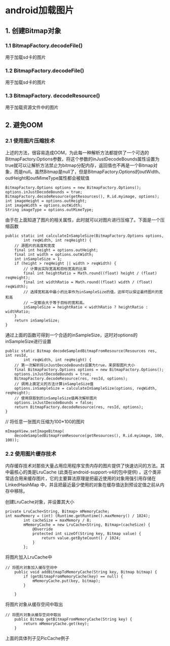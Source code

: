 # android加载图片

## 1. 创建Bitmap对象

### 1.1 BitmapFactory.decodeFile()

用于加载sd卡的图片

### 1.2 BitmapFactory.decodeFile()

用于加载sd卡的图片

### 1.3 BitmapFactory. decodeResource()

用于加载资源文件中的图片

## 2. 避免OOM

### 2.1 使用图片压缩技术

上述的方法，很容易造成OOM，为此每一种解析方法都提供了一个可选的BitmapFactory.Options参数，将这个参数的inJustDecodeBounds属性设置为true就可以让解析方法禁止为bitmap分配内存，返回值也不再是一个Bitmap对象，而是null。虽然Bitmap是null了，但是BitmapFactory.Options的outWidth、outHeight和outMimeType属性都会被赋值

```
BitmapFactory.Options options = new BitmapFactory.Options();  
options.inJustDecodeBounds = true;  
BitmapFactory.decodeResource(getResources(), R.id.myimage, options);  
int imageHeight = options.outHeight;  
int imageWidth = options.outWidth;  
String imageType = options.outMimeType; 
```

由于在上面知道了图片的相关属性，此时就可以对图片进行压缩了。下面是一个压缩函数

```
public static int calculateInSampleSize(BitmapFactory.Options options,  
        int reqWidth, int reqHeight) {  
    // 源图片的高度和宽度  
    final int height = options.outHeight;  
    final int width = options.outWidth;  
    int inSampleSize = 1;  
    if (height > reqHeight || width > reqWidth) {  
        // 计算出实际宽高和目标宽高的比率  
        final int heightRatio = Math.round((float) height / (float) reqHeight);  
        final int widthRatio = Math.round((float) width / (float) reqWidth);  
        // 选择宽和高中最小的比率作为inSampleSize的值，这样可以保证最终图片的宽和高  
        // 一定都会大于等于目标的宽和高。  
        inSampleSize = heightRatio < widthRatio ? heightRatio : widthRatio;  
    }  
    return inSampleSize;  
}  
```

通过上面的函数可得到一个合适的inSampleSize，这时对options的inSampleSize进行设置

```
public static Bitmap decodeSampledBitmapFromResource(Resources res, int resId,  
        int reqWidth, int reqHeight) {  
    // 第一次解析将inJustDecodeBounds设置为true，来获取图片大小  
    final BitmapFactory.Options options = new BitmapFactory.Options();  
    options.inJustDecodeBounds = true;  
    BitmapFactory.decodeResource(res, resId, options);  
    // 调用上面定义的方法计算inSampleSize值  
    options.inSampleSize = calculateInSampleSize(options, reqWidth, reqHeight);  
    // 使用获取到的inSampleSize值再次解析图片  
    options.inJustDecodeBounds = false;  
    return BitmapFactory.decodeResource(res, resId, options);  
}  
```

// 将任意一张图片压缩为100*100的图片

```
mImageView.setImageBitmap(  
    decodeSampledBitmapFromResource(getResources(), R.id.myimage, 100, 100));  
```
### 2.2 使用图片缓存技术

内存缓存技术对那些大量占用应用程序宝贵内存的图片提供了快速访问的方法。其中最核心的类是LruCache (此类在android-support-v4的包中提供) 。这个类非常适合用来缓存图片，它的主要算法原理是把最近使用的对象用强引用存储在 LinkedHashMap 中，并且把最近最少使用的对象在缓存值达到预设定值之前从内存中移除。

创建LruCache对象，并设置其大小

```
private LruCache<String, Bitmap> mMemoryCache;
int maxMemory = (int) (Runtime.getRuntime().maxMemory() / 1024);
        int cacheSize = maxMemory / 8;
        mMemoryCache = new LruCache<String, Bitmap>(cacheSize) {
            @Override
            protected int sizeOf(String key, Bitmap value) {
                return value.getByteCount() / 1024;
            }
        };
```
将图片加入LruCache中
```
// 将图片对象加入缓存空间中
    public void addBitmapToMemoryCache(String key, Bitmap bitmap) {
        if (getBitmapFromMemoryCache(key) == null) {
            mMemoryCache.put(key, bitmap);
        }

    }
```

将图片对象从缓存空间中取出

```
// 将图片对象从缓存空间中取出
    public Bitmap getBitmapFromMemoryCache(String key) {
        return mMemoryCache.get(key);
    }
```

上面的具体列子见PicCache例子



